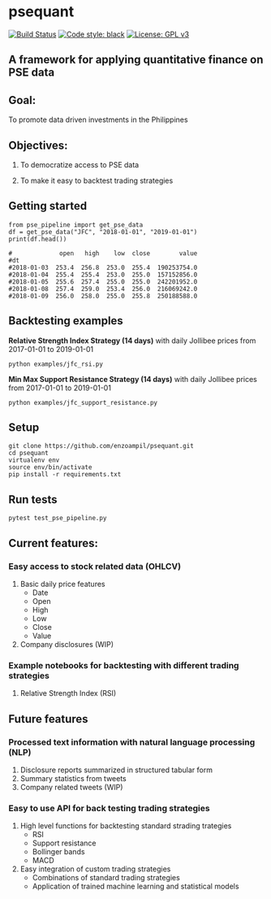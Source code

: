 # psequant
[![Build Status](https://travis-ci.com/enzoampil/psequant.svg?token=UHxLpqqapxjVVa2vsreG&branch=master)](https://travis-ci.com/enzoampil/psequant)
[![Code style: black](https://img.shields.io/badge/code%20style-black-000000.svg)](https://github.com/ambv/black)
[![License: GPL v3](https://img.shields.io/badge/license-GPLv3-blue.svg)](https://www.gnu.org/licenses/gpl-3.0)

## A framework for applying quantitative finance on PSE data

## Goal: 

To  promote data driven investments in the Philippines

## Objectives:

1. To democratize access to PSE data

2. To make it easy to backtest trading strategies

## Getting started
```
from pse_pipeline import get_pse_data
df = get_pse_data("JFC", "2018-01-01", "2019-01-01")
print(df.head())

#             open   high    low  close        value
#dt                                                 
#2018-01-03  253.4  256.8  253.0  255.4  190253754.0
#2018-01-04  255.4  255.4  253.0  255.0  157152856.0
#2018-01-05  255.6  257.4  255.0  255.0  242201952.0
#2018-01-08  257.4  259.0  253.4  256.0  216069242.0
#2018-01-09  256.0  258.0  255.0  255.8  250188588.0
```

## Backtesting examples

**Relative Strength Index Strategy (14 days)** with daily Jollibee prices from 2017-01-01 to 2019-01-01
```
python examples/jfc_rsi.py
```
**Min Max Support Resistance Strategy (14 days)** with daily Jollibee prices from 2017-01-01 to 2019-01-01
```
python examples/jfc_support_resistance.py
```
## Setup
```
git clone https://github.com/enzoampil/psequant.git
cd psequant
virtualenv env
source env/bin/activate
pip install -r requirements.txt
```
## Run tests
```
pytest test_pse_pipeline.py
```
## Current features:
### Easy access to stock related data (OHLCV)
1. Basic daily price features
    - Date
    - Open
    - High
    - Low
    - Close
    - Value
2. Company disclosures (WIP)

### Example notebooks for backtesting with different trading strategies
1. Relative Strength Index (RSI)

## Future features
### Processed text information with natural language processing (NLP)
1. Disclosure reports summarized in structured tabular form
2. Summary statistics from tweets
3. Company related tweets (WIP)

### Easy to use API for back testing trading strategies
1. High level functions for backtesting standard strading trategies
    - RSI
    - Support resistance
    - Bollinger bands
    - MACD
2. Easy integration of custom trading strategies
    - Combinations of standard trading strategies
    - Application of trained machine learning and statistical models
